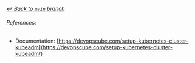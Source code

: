 [_↩ Back to `main` branch_](https://github.com/cuongpiger/cloud)

###### References:
- Documentation: [https://devopscube.com/setup-kubernetes-cluster-kubeadm](https://devopscube.com/setup-kubernetes-cluster-kubeadm/)
